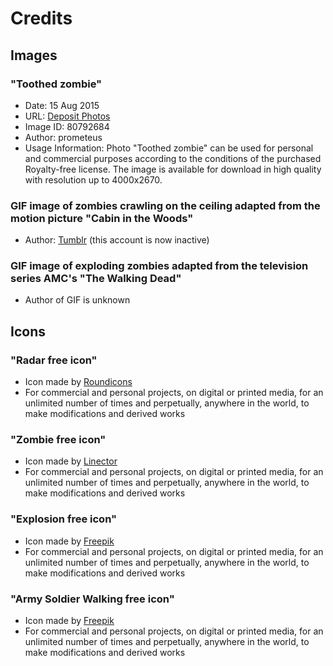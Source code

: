 
# Credits 

## Images
### "Toothed zombie"
- Date: 15 Aug 2015
- URL: [Deposit Photos](https://ru.depositphotos.com/80792684/stock-photo-toothy-zombie.html)
- Image ID: 80792684
- Author: prometeus
- Usage Information: Photo "Toothed zombie" can be used for personal and commercial purposes according to the conditions of the purchased Royalty-free license. The image is available for download in high quality with resolution up to 4000x2670.
### GIF image of zombies crawling on the ceiling adapted from the motion picture "Cabin in the Woods"
- Author: [Tumblr](https://lips-of-evil666.tumblr.com/post/70006916623) (this account is now inactive)
### GIF image of exploding zombies adapted from the television series AMC's "The Walking Dead"
- Author of GIF is unknown
## Icons
### "Radar free icon"
- Icon made by [Roundicons](https://www.flaticon.com/authors/roundicons)
- For commercial and personal projects, on digital or printed media, for an unlimited number of times and perpetually, anywhere in the world, to make modifications and derived works
### "Zombie free icon"
- Icon made by [Linector](https://www.flaticon.com/authors/linector)
- For commercial and personal projects, on digital or printed media, for an unlimited number of times and perpetually, anywhere in the world, to make modifications and derived works
### "Explosion free icon"
- Icon made by [Freepik](https://www.freepik.com)
- For commercial and personal projects, on digital or printed media, for an unlimited number of times and perpetually, anywhere in the world, to make modifications and derived works
### "Army Soldier Walking free icon"
- Icon made by [Freepik](https://www.freepik.com)
- For commercial and personal projects, on digital or printed media, for an unlimited number of times and perpetually, anywhere in the world, to make modifications and derived works


